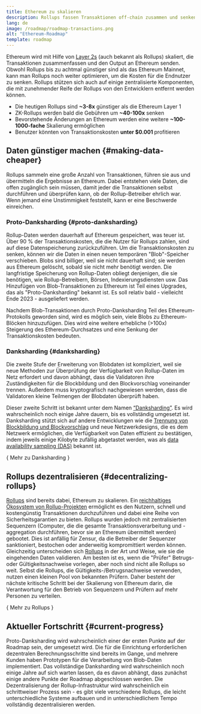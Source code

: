 ```yaml
---
title: Ethereum zu skalieren
description: Rollups fassen Transaktionen off-chain zusammen und senken so die Kosten für den Nutzer. Die Art und Weise, wie Rollups derzeit Daten verwenden, ist jedoch zu teuer und schränkt ein, wie günstig Transaktionen sein können. Proto-Danksharding behebt das.
lang: de
image: /roadmap/roadmap-transactions.png
alt: "Ethereum-Roadmap"
template: roadmap
---
```


Ethereum wird mit Hilfe von [Layer 2s](/layer-2/#rollups) (auch bekannt als Rollups) skaliert, die Transaktionen zusammenfassen und den Output an Ethereum senden. Obwohl Rollups bis zu achtmal günstiger sind als das Ethereum Mainnet, kann man Rollups noch weiter optimieren, um die Kosten für die Endnutzer zu senken. Rollups stützen sich auch auf einige zentralisierte Komponenten, die mit zunehmender Reife der Rollups von den Entwicklern entfernt werden können.

<InfoBanner mb={8} title="Transaktionskosten">
  <ul style={{ marginBottom: 0 }}>
    <li>Die heutigen Rollups sind <strong>~3-8x</strong> günstiger als die Ethereum Layer 1</li>
    <li>ZK-Rollups werden bald die Gebühren um <strong>~40-100x</strong> senken</li>
    <li>Bevorstehende Änderungen an Ethereum werden eine weitere <strong>~100-1000-fache</strong> Skalierung ermöglichen</li>
    <li style={{ marginBottom: 0 }}>Benutzer könnten von Transaktionskosten <strong>unter $0.001 </strong>profitieren</li>
  </ul>
</InfoBanner>

## Daten günstiger machen {#making-data-cheaper}

Rollups sammeln eine große Anzahl von Transaktionen, führen sie aus und übermitteln die Ergebnisse an Ethereum. Dabei entstehen viele Daten, die offen zugänglich sein müssen, damit jeder die Transaktionen selbst durchführen und überprüfen kann, ob der Rollup-Betreiber ehrlich war. Wenn jemand eine Unstimmigkeit feststellt, kann er eine Beschwerde einreichen.

### Proto-Danksharding {#proto-danksharding}

Rollup-Daten werden dauerhaft auf Ethereum gespeichert, was teuer ist. Über 90 % der Transaktionskosten, die die Nutzer für Rollups zahlen, sind auf diese Datenspeicherung zurückzuführen. Um die Transaktionskosten zu senken, können wir die Daten in einen neuen temporären "Blob"-Speicher verschieben. Blobs sind billiger, weil sie nicht dauerhaft sind; sie werden aus Ethereum gelöscht, sobald sie nicht mehr benötigt werden. Die langfristige Speicherung von Rollup-Daten obliegt denjenigen, die sie benötigen, wie Rollup-Betreibern, Börsen, Indexierungsdiensten usw. Das Hinzufügen von Blob-Transaktionen zu Ethereum ist Teil eines Upgrades, das als "Proto-Danksharding" bekannt ist. Es soll relativ bald - vielleicht Ende 2023 - ausgeliefert werden.

Nachdem Blob-Transaktionen durch Proto-Danksharding Teil des Ethereum-Protokolls geworden sind, wird es möglich sein, viele Blobs zu Ethereum-Blöcken hinzuzufügen. Dies wird eine weitere erhebliche (>100x) Steigerung des Ethereum-Durchsatzes und eine Senkung der Transaktionskosten bedeuten.

### Danksharding {#danksharding}

Die zweite Stufe der Erweiterung von Blobdaten ist kompliziert, weil sie neue Methoden zur Überprüfung der Verfügbarkeit von Rollup-Daten im Netz erfordert und davon abhängt, dass die Validatoren ihre Zuständigkeiten für die Blockbildung und den Blockvorschlag voneinander trennen. Außerdem muss kryptografisch nachgewiesen werden, dass die Validatoren kleine Teilmengen der Blobdaten überprüft haben.

Dieser zweite Schritt ist bekannt unter dem Namen [“Danksharding”](/roadmap/danksharding/). Es wird wahrscheinlich noch einige Jahre dauern, bis es vollständig umgesetzt ist. Danksharding stützt sich auf andere Entwicklungen wie die [Trennung von Blockbildung und Blockvorschlag](/roadmap/pbs) und neue Netzwerkdesigns, die es dem Netzwerk ermöglichen, die Verfügbarkeit von Daten effizient zu bestätigen, indem jeweils einige Kilobyte zufällig abgetastet werden, was als [data availability sampling (DAS)](/developers/docs/data-availability) bekannt ist.

{
<ButtonLink variant="outline-color" to="/roadmap/danksharding/">Mehr zu Danksharding</ButtonLink>
}

## Rollups dezentralisieren {#decentralizing-rollups}

[Rollups](/layer-2) sind bereits dabei, Ethereum zu skalieren. Ein [reichhaltiges Ökosystem von Rollup-Projekten](https://l2beat.com/scaling/tvl) ermöglicht es den Nutzern, schnell und kostengünstig Transaktionen durchzuführen und dabei eine Reihe von Sicherheitsgarantien zu bieten. Rollups wurden jedoch mit zentralisierten Sequenzern (Computer, die die gesamte Transaktionsverarbeitung und -aggregation durchführen, bevor sie an Ethereum übermittelt werden) gebootet. Dies ist anfällig für Zensur, da die Betreiber der Sequenzer sanktioniert, bestochen oder anderweitig kompromittiert werden können. Gleichzeitig unterscheiden sich [Rollups](https://l2beat.com) in der Art und Weise, wie sie die eingehenden Daten validieren. Am besten ist es, wenn die "Prüfer" Betrugs- oder Gültigkeitsnachweise vorlegen, aber noch sind nicht alle Rollups so weit. Selbst die Rollups, die Gültigkeits-/Betrugsnachweise verwenden, nutzen einen kleinen Pool von bekannten Prüfern. Daher besteht der nächste kritische Schritt bei der Skalierung von Ethereum darin, die Verantwortung für den Betrieb von Sequenzern und Prüfern auf mehr Personen zu verteilen.

{
<ButtonLink variant="outline-color" to="/developers/docs/scaling/">Mehr zu Rollups</ButtonLink>
}

## Aktueller Fortschritt {#current-progress}

Proto-Danksharding wird wahrscheinlich einer der ersten Punkte auf der Roadmap sein, der umgesetzt wird. Die für die Einrichtung erforderlichen dezentralen Berechnungsschritte sind bereits im Gange, und mehrere Kunden haben Prototypen für die Verarbeitung von Blob-Daten implementiert. Das vollständige Danksharding wird wahrscheinlich noch einige Jahre auf sich warten lassen, da es davon abhängt, dass zunächst einige andere Punkte der Roadmap abgeschlossen werden. Die Dezentralisierung der Rollup-Infrastruktur wird wahrscheinlich ein schrittweiser Prozess sein - es gibt viele verschiedene Rollups, die leicht unterschiedliche Systeme aufbauen und in unterschiedlichem Tempo vollständig dezentralisieren werden.
